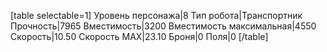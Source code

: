 [table selectable=1]
Уровень персонажа|8
Тип робота|Транспортник
Прочность|7965
Вместимость|3200
Вместимость максимальная|4550
Скорость|10.50
Скорость MAX|23.10
Броня|0
Поля|0
[/table]
